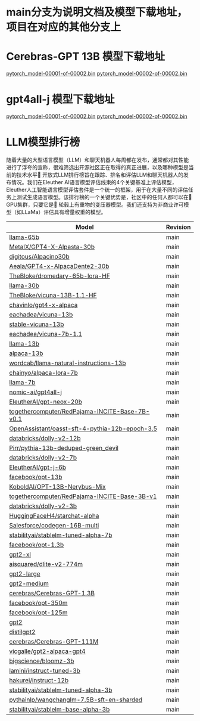 # main分支为说明文档及模型下载地址，项目在对应的其他分支上
# Cerebras-GPT 13B 模型下载地址
[pytorch_model-00001-of-00002.bin](https://huggingface.co/cerebras/Cerebras-GPT-13B/resolve/main/pytorch_model-00001-of-00002.bin)
[pytorch_model-00002-of-00002.bin](https://huggingface.co/cerebras/Cerebras-GPT-13B/resolve/main/pytorch_model-00002-of-00002.bin)
# gpt4all-j 模型下载地址
[pytorch_model-00001-of-00002.bin](https://huggingface.co/nomic-ai/gpt4all-j/resolve/main/pytorch_model-00001-of-00002.bin)
[pytorch_model-00002-of-00002.bin](https://huggingface.co/nomic-ai/gpt4all-j/resolve/main/pytorch_model-00002-of-00002.bin)
# LLM模型排行榜
随着大量的大型语言模型（LLM）和聊天机器人每周都在发布，通常都对其性能进行了浮夸的宣称，很难筛选出开源社区正在取得的真正进展，以及哪种模型是当前的技术水平🤗 开放式LLM排行榜旨在跟踪、排名和评估LLM和聊天机器人的发布情况。我们在Eleuther AI语言模型评估线束的4个关键基准上评估模型，Eleuther人工智能语言模型评估套件是一个统一的框架，用于在大量不同的评估任务上测试生成语言模型。该排行榜的一个关键优势是，社区中的任何人都可以在🤗 GPU集群，只要它是🤗 轮毂上有重物的变压器模型。我们还支持为非商业许可模型（如LLaMa）评估具有增量权重的模型。

| Model                                                                                                                   | Revision |
|-------------------------------------------------------------------------------------------------------------------------|----------|
| [llama-65b](https://ai.facebook.com/blog/large-language-model-llama-meta-ai/)                                           | main     |
| [MetaIX/GPT4-X-Alpasta-30b](https://huggingface.co/MetaIX/GPT4-X-Alpasta-30b)                                           | main     |
| [digitous/Alpacino30b](https://huggingface.co/digitous/Alpacino30b)                                                     | main     |  
| [Aeala/GPT4-x-AlpacaDente2-30b](https://huggingface.co/Aeala/GPT4-x-AlpacaDente2-30b)                                   | main     |  
| [TheBloke/dromedary-65b-lora-HF](https://huggingface.co/TheBloke/dromedary-65b-lora-HF)                                 | main     |  
| [llama-30b](https://ai.facebook.com/blog/large-language-model-llama-meta-ai/)                                           | main     |  
| [TheBloke/vicuna-13B-1.1-HF](https://huggingface.co/TheBloke/vicuna-13B-1.1-HF)                                         | main     |  
| [chavinlo/gpt4-x-alpaca](https://huggingface.co/chavinlo/gpt4-x-alpaca)                                                 | main     |  
| [eachadea/vicuna-13b](https://huggingface.co/eachadea/vicuna-13b)                                                       | main     |  
| [stable-vicuna-13b](https://huggingface.co/CarperAI/stable-vicuna-13b-delta)                                            | main     |  
| [eachadea/vicuna-7b-1.1](https://huggingface.co/eachadea/vicuna-7b-1.1)                                                 | main     |  
| [llama-13b](https://ai.facebook.com/blog/large-language-model-llama-meta-ai/)                                           | main     |  
| [alpaca-13b](https://crfm.stanford.edu/2023/03/13/alpaca.html)                                                          | main     |  
| [wordcab/llama-natural-instructions-13b](https://huggingface.co/wordcab/llama-natural-instructions-13b)                 | main     |  
| [chainyo/alpaca-lora-7b](https://huggingface.co/chainyo/alpaca-lora-7b)                                                 | main     |  
| [llama-7b](https://ai.facebook.com/blog/large-language-model-llama-meta-ai/)                                            | main     |  
| [nomic-ai/gpt4all-j](https://huggingface.co/nomic-ai/gpt4all-j)                                                         | main     |  
| [EleutherAI/gpt-neox-20b](https://huggingface.co/EleutherAI/gpt-neox-20b)                                               | main     |  
| [togethercomputer/RedPajama-INCITE-Base-7B-v0.1](https://huggingface.co/togethercomputer/RedPajama-INCITE-Base-7B-v0.1) | main     |  
| [OpenAssistant/oasst-sft-4-pythia-12b-epoch-3.5](https://huggingface.co/OpenAssistant/oasst-sft-4-pythia-12b-epoch-3.5) | main     |  
| [databricks/dolly-v2-12b](https://huggingface.co/databricks/dolly-v2-12b)                                               | main     |  
| [Pirr/pythia-13b-deduped-green\_devil](https://huggingface.co/Pirr/pythia-13b-deduped-green_devil)                      | main     |  
| [databricks/dolly-v2-7b](https://huggingface.co/databricks/dolly-v2-7b)                                                 | main     |  
| [EleutherAI/gpt-j-6b](https://huggingface.co/EleutherAI/gpt-j-6b)                                                       | main     |  
| [facebook/opt-13b](https://huggingface.co/facebook/opt-13b)                                                             | main     |  
| [KoboldAI/OPT-13B-Nerybus-Mix](https://huggingface.co/KoboldAI/OPT-13B-Nerybus-Mix)                                     | main     |  
| [togethercomputer/RedPajama-INCITE-Base-3B-v1](https://huggingface.co/togethercomputer/RedPajama-INCITE-Base-3B-v1)     | main     |  
| [databricks/dolly-v2-3b](https://huggingface.co/databricks/dolly-v2-3b)                                                 | main     |  
| [HuggingFaceH4/starchat-alpha](https://huggingface.co/HuggingFaceH4/starchat-alpha)                                     | main     |  
| [Salesforce/codegen-16B-multi](https://huggingface.co/Salesforce/codegen-16B-multi)                                     | main     |  
| [stabilityai/stablelm-tuned-alpha-7b](https://huggingface.co/stabilityai/stablelm-tuned-alpha-7b)                       | main     |  
| [facebook/opt-1.3b](https://huggingface.co/facebook/opt-1.3b)                                                           | main     |  
| [gpt2-xl](https://huggingface.co/gpt2-xl)                                                                               | main     |  
| [aisquared/dlite-v2-774m](https://huggingface.co/aisquared/dlite-v2-774m)                                               | main     |  
| [gpt2-large](https://huggingface.co/gpt2-large)                                                                         | main     |  
| [gpt2-medium](https://huggingface.co/gpt2-medium)                                                                       | main     |  
| [cerebras/Cerebras-GPT-1.3B](https://huggingface.co/cerebras/Cerebras-GPT-1.3B)                                         | main     |  
| [facebook/opt-350m](https://huggingface.co/facebook/opt-350m)                                                           | main     |  
| [facebook/opt-125m](https://huggingface.co/facebook/opt-125m)                                                           | main     |  
| [gpt2](https://huggingface.co/gpt2)                                                                                     | main     |  
| [distilgpt2](https://huggingface.co/distilgpt2)                                                                         | main     |  
| [cerebras/Cerebras-GPT-111M](https://huggingface.co/cerebras/Cerebras-GPT-111M)                                         | main     |  
| [vicgalle/gpt2-alpaca-gpt4](https://huggingface.co/vicgalle/gpt2-alpaca-gpt4)                                           | main     |  
| [bigscience/bloomz-3b](https://huggingface.co/bigscience/bloomz-3b)                                                     | main     |  
| [lamini/instruct-tuned-3b](https://huggingface.co/lamini/instruct-tuned-3b)                                             | main     |  
| [hakurei/instruct-12b](https://huggingface.co/hakurei/instruct-12b)                                                     | main     |  
| [stabilityai/stablelm-tuned-alpha-3b](https://huggingface.co/stabilityai/stablelm-tuned-alpha-3b)                       | main     |  
| [pythainlp/wangchanglm-7.5B-sft-en-sharded](https://huggingface.co/pythainlp/wangchanglm-7.5B-sft-en-sharded)           | main     |
| [stabilityai/stablelm-base-alpha-3b](https://huggingface.co/stabilityai/stablelm-base-alpha-3b)                         | main     |
